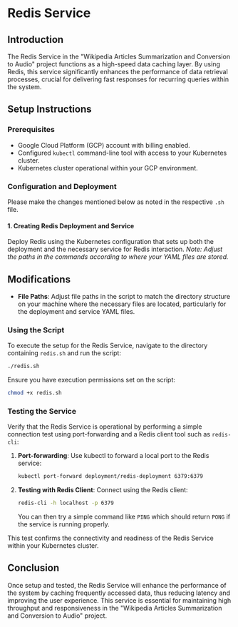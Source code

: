 # Redis Service

## Introduction
The Redis Service in the "Wikipedia Articles Summarization and Conversion to Audio" project functions as a high-speed data caching layer. By using Redis, this service significantly enhances the performance of data retrieval processes, crucial for delivering fast responses for recurring queries within the system.

## Setup Instructions

### Prerequisites
- Google Cloud Platform (GCP) account with billing enabled.
- Configured `kubectl` command-line tool with access to your Kubernetes cluster.
- Kubernetes cluster operational within your GCP environment.

### Configuration and Deployment
Please make the changes mentioned below as noted in the respective `.sh` file.

#### 1. Creating Redis Deployment and Service
Deploy Redis using the Kubernetes configuration that sets up both the deployment and the necessary service for Redis interaction.
*Note: Adjust the paths in the commands according to where your YAML files are stored.*

## Modifications
- **File Paths**: Adjust file paths in the script to match the directory structure on your machine where the necessary files are located, particularly for the deployment and service YAML files.

### Using the Script
To execute the setup for the Redis Service, navigate to the directory containing `redis.sh` and run the script:
```bash
./redis.sh
```
Ensure you have execution permissions set on the script:
```bash
chmod +x redis.sh
```

### Testing the Service
Verify that the Redis Service is operational by performing a simple connection test using port-forwarding and a Redis client tool such as `redis-cli`:

1. **Port-forwarding**:
   Use kubectl to forward a local port to the Redis service:
   ```bash
   kubectl port-forward deployment/redis-deployment 6379:6379
   ```

2. **Testing with Redis Client**:
   Connect using the Redis client:
   ```bash
   redis-cli -h localhost -p 6379
   ```
   You can then try a simple command like `PING` which should return `PONG` if the service is running properly.

This test confirms the connectivity and readiness of the Redis Service within your Kubernetes cluster.

## Conclusion
Once setup and tested, the Redis Service will enhance the performance of the system by caching frequently accessed data, thus reducing latency and improving the user experience. This service is essential for maintaining high throughput and responsiveness in the "Wikipedia Articles Summarization and Conversion to Audio" project.
